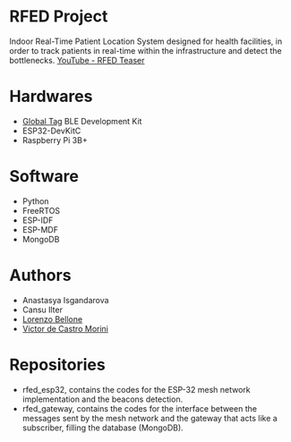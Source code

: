 # RFED Project
Indoor Real-Time Patient Location System designed for health facilities, in order to track patients in real-time within the infrastructure and detect the bottlenecks.
[YouTube - RFED Teaser](https://youtu.be/HmDeq-va8y0)

# Hardwares
* [Global Tag](https://www.global-tag.com/it/) BLE Development Kit 
* ESP32-DevKitC
* Raspberry Pi 3B+
# Software
* Python
* FreeRTOS
* ESP-IDF
* ESP-MDF
* MongoDB
# Authors
* Anastasya Isgandarova
* Cansu Ilter
* [Lorenzo Bellone](https://github.com/LorenzoBellone)
* [Victor de Castro Morini](https://github.com/vcmorini)

# Repositories
* rfed_esp32, contains the codes for the ESP-32 mesh network implementation and the beacons detection.
* rfed_gateway, contains the codes for the interface between the messages sent by the mesh network and the gateway that acts like a subscriber, filling the database (MongoDB).

